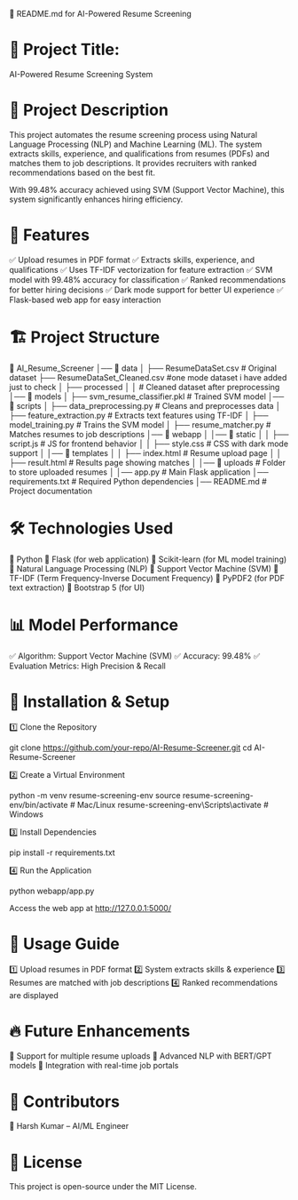 📌 README.md for AI-Powered Resume Screening


# 📝 Project Title:

AI-Powered Resume Screening System

# 🎯 Project Description

This project automates the resume screening process using Natural Language Processing (NLP) and Machine Learning (ML). The system extracts skills, experience, and qualifications from resumes (PDFs) and matches them to job descriptions. It provides recruiters with ranked recommendations based on the best fit.

With 99.48% accuracy achieved using SVM (Support Vector Machine), this system significantly enhances hiring efficiency.

# 🚀 Features

✅ Upload resumes in PDF format
✅ Extracts skills, experience, and qualifications
✅ Uses TF-IDF vectorization for feature extraction
✅ SVM model with 99.48% accuracy for classification
✅ Ranked recommendations for better hiring decisions
✅ Dark mode support for better UI experience
✅ Flask-based web app for easy interaction

# 🏗 Project Structure

📂 AI_Resume_Screener
│── 📂 data
│   ├── ResumeDataSet.csv                # Original dataset
    ├── ResumeDataSet_Cleaned.csv        #one mode dataset i have added just to check
│   ├── processed
│   │       # Cleaned dataset after preprocessing
│── 📂 models
│   ├── svm_resume_classifier.pkl        # Trained SVM model
│── 📂 scripts
│   ├── data_preprocessing.py            # Cleans and preprocesses data
│   ├── feature_extraction.py            # Extracts text features using TF-IDF
│   ├── model_training.py                # Trains the SVM model
│   ├── resume_matcher.py                # Matches resumes to job descriptions
│── 📂 webapp
│   │── 📂 static
│   │   ├── script.js                     # JS for frontend behavior
│   │   ├── style.css                      # CSS with dark mode support
│   │── 📂 templates
│   │   ├── index.html                     # Resume upload page
│   │   ├── result.html                    # Results page showing matches
│   │── 📂 uploads                          # Folder to store uploaded resumes
│   │── app.py                              # Main Flask application
│── requirements.txt                         # Required Python dependencies
│── README.md                                # Project documentation

# 🛠 Technologies Used

🔹 Python
🔹 Flask (for web application)
🔹 Scikit-learn (for ML model training)
🔹 Natural Language Processing (NLP)
🔹 Support Vector Machine (SVM)
🔹 TF-IDF (Term Frequency-Inverse Document Frequency)
🔹 PyPDF2 (for PDF text extraction)
🔹 Bootstrap 5 (for UI)

# 📊 Model Performance

✅ Algorithm: Support Vector Machine (SVM)
✅ Accuracy: 99.48%
✅ Evaluation Metrics: High Precision & Recall

# 🔧 Installation & Setup

1️⃣ Clone the Repository

git clone https://github.com/your-repo/AI-Resume-Screener.git
cd AI-Resume-Screener

2️⃣ Create a Virtual Environment

python -m venv resume-screening-env
source resume-screening-env/bin/activate  # Mac/Linux
resume-screening-env\Scripts\activate  # Windows

3️⃣ Install Dependencies

pip install -r requirements.txt

4️⃣ Run the Application

python webapp/app.py

Access the web app at http://127.0.0.1:5000/

# 📌 Usage Guide

1️⃣ Upload resumes in PDF format
2️⃣ System extracts skills & experience
3️⃣ Resumes are matched with job descriptions
4️⃣ Ranked recommendations are displayed

# 🔥 Future Enhancements

🔹 Support for multiple resume uploads
🔹 Advanced NLP with BERT/GPT models
🔹 Integration with real-time job portals

# 🤝 Contributors

👤 Harsh Kumar – AI/ML Engineer

# 📝 License

This project is open-source under the MIT License.

